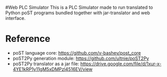 #Web PLC Simulator
This is a PLC Simulator made to run translated to Python poST programs bundled together with jar-translator and web interface.

# Reference
- poST language core: https://github.com/v-bashev/post_core
- poST2Py generation module: https://github.com/ultnie/poST2Py
- poST2Py translator as a jar file: https://drive.google.com/file/d/1xur-x-4YE1kRP1y11gM5xDMPzl4516EV/view